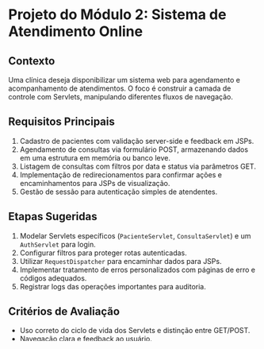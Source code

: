 # Projeto do Módulo 2: Sistema de Atendimento Online

## Contexto
Uma clínica deseja disponibilizar um sistema web para agendamento e acompanhamento de atendimentos. O foco é construir a camada de controle com Servlets, manipulando diferentes fluxos de navegação.

## Requisitos Principais
1. Cadastro de pacientes com validação server-side e feedback em JSPs.
2. Agendamento de consultas via formulário POST, armazenando dados em uma estrutura em memória ou banco leve.
3. Listagem de consultas com filtros por data e status via parâmetros GET.
4. Implementação de redirecionamentos para confirmar ações e encaminhamentos para JSPs de visualização.
5. Gestão de sessão para autenticação simples de atendentes.

## Etapas Sugeridas
1. Modelar Servlets específicos (`PacienteServlet`, `ConsultaServlet`) e um `AuthServlet` para login.
2. Configurar filtros para proteger rotas autenticadas.
3. Utilizar `RequestDispatcher` para encaminhar dados para JSPs.
4. Implementar tratamento de erros personalizados com páginas de erro e códigos adequados.
5. Registrar logs das operações importantes para auditoria.

## Critérios de Avaliação
- Uso correto do ciclo de vida dos Servlets e distinção entre GET/POST.
- Navegação clara e feedback ao usuário.
- Organização do código e documentação das rotas disponíveis.
